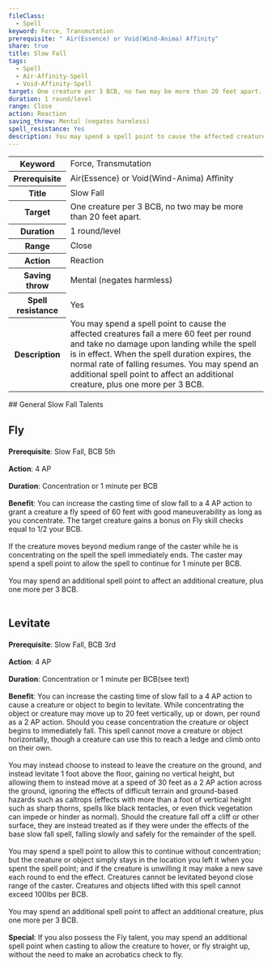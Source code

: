 ```yaml
---
fileClass:
  - Spell
keyword: Force, Transmutation
prerequisite: " Air(Essence) or Void(Wind-Anima) Affinity"
share: true
title: Slow Fall
tags:
  - Spell
  - Air-Affinity-Spell
  - Void-Affinity-Spell
target: One creature per 3 BCB, no two may be more than 20 feet apart.
duration: 1 round/level
range: Close
action: Reaction
saving_throw: Mental (negates harmless)
spell_resistance: Yes
description: You may spend a spell point to cause the affected creatures fall a mere 60 feet per round and take no damage upon landing while the spell is in effect. When the spell duration expires, the normal rate of falling resumes. You may spend an additional spell point to affect an additional creature, plus one more per 3 BCB.
---
```


<p><span style="overflow-x: auto;"><table><tbody><tr><th>Keyword</th><td>Force, Transmutation</td></tr><tr><th>Prerequisite</th><td> Air(Essence) or Void(Wind-Anima) Affinity</td></tr><tr><th>Title</th><td>Slow Fall</td></tr><tr><th>Target</th><td>One creature per 3 BCB, no two may be more than 20 feet apart.</td></tr><tr><th>Duration</th><td>1 round/level</td></tr><tr><th>Range</th><td>Close</td></tr><tr><th>Action</th><td>Reaction</td></tr><tr><th>Saving throw</th><td>Mental (negates harmless)</td></tr><tr><th>Spell resistance</th><td>Yes</td></tr><tr><th>Description</th><td>You may spend a spell point to cause the affected creatures fall a mere 60 feet per round and take no damage upon landing while the spell is in effect. When the spell duration expires, the normal rate of falling resumes. You may spend an additional spell point to affect an additional creature, plus one more per 3 BCB.</td></tr></tbody></table></span></p>
## General Slow Fall Talents

<h2><span><p>Fly</p></span></h2><p><span><p><b>Prerequisite</b>:    Slow Fall, BCB 5th<br><br><b>Action</b>:    4 AP<br><br><b>Duration</b>:    Concentration or 1 minute per BCB<br><br><b>Benefit</b>:    You can increase the casting time of slow fall to a 4 AP action to grant a creature a fly speed of 60 feet with good maneuverability as long as you concentrate. The target creature gains a bonus on Fly skill checks equal to 1/2 your BCB.<br><br>If the creature moves beyond medium range of the caster while he is concentrating on the spell the spell immediately ends. The caster may spend a spell point to allow the spell to continue for 1 minute per BCB.<br><br>You may spend an additional spell point to affect an additional creature, plus one more per 3 BCB.<br><br></p></span></p><h2><span><p>Levitate</p></span></h2><p><span><p><b>Prerequisite</b>:    Slow Fall, BCB 3rd<br><br><b>Action</b>:    4 AP<br><br><b>Duration</b>:    Concentration or 1 minute per BCB(see text)<br><br><b>Benefit</b>:    You can increase the casting time of slow fall to a 4 AP action to cause a creature or object to begin to levitate. While concentrating the object or creature may move up to 20 feet vertically, up or down, per round as a 2 AP action. Should you cease concentration the creature or object begins to immediately fall. This spell cannot move a creature or object horizontally, though a creature can use this to reach a ledge and climb onto on their own.<br><br>You may instead choose to instead to leave the creature on the ground, and instead levitate 1 foot above the floor, gaining no vertical height, but allowing them to instead move at a speed of 30 feet as a 2 AP action across the ground, ignoring the effects of difficult terrain and ground-based hazards such as caltrops (effects with more than a foot of vertical height such as sharp thorns, spells like black tentacles, or even thick vegetation can impede or hinder as normal). Should the creature fall off a cliff or other surface, they are instead treated as if they were under the effects of the base slow fall spell, falling slowly and safely for the remainder of the spell.<br><br>You may spend a spell point to allow this to continue without concentration; but the creature or object simply stays in the location you left it when you spent the spell point; and if the creature is unwilling it may make a new save each round to end the effect. Creatures cannot be levitated beyond close range of the caster. Creatures and objects lifted with this spell cannot exceed 100lbs per BCB.<br><br>You may spend an additional spell point to affect an additional creature, plus one more per 3 BCB.<br><br><b>Special</b>:    If you also possess the Fly talent, you may spend an additional spell point when casting to allow the creature to hover, or fly straight up, without the need to make an acrobatics check to fly.<br><br></p></span></p>
